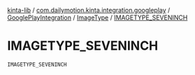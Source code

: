 [kinta-lib](../../../index.md) / [com.dailymotion.kinta.integration.googleplay](../../index.md) / [GooglePlayIntegration](../index.md) / [ImageType](index.md) / [IMAGETYPE_SEVENINCH](./-i-m-a-g-e-t-y-p-e_-s-e-v-e-n-i-n-c-h.md)

# IMAGETYPE_SEVENINCH

`IMAGETYPE_SEVENINCH`